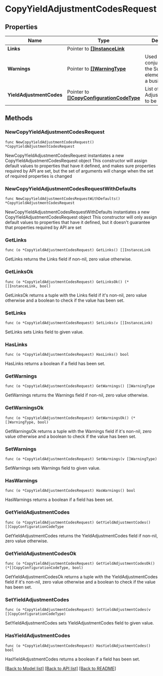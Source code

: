 # CopyYieldAdjustmentCodesRequest

## Properties

Name | Type | Description | Notes
------------ | ------------- | ------------- | -------------
**Links** | Pointer to [**[]InstanceLink**](InstanceLink.md) |  | [optional] 
**Warnings** | Pointer to [**[]WarningType**](WarningType.md) | Used in conjunction with the Success element to define a business error. | [optional] 
**YieldAdjustmentCodes** | Pointer to [**[]CopyConfigurationCodeType**](CopyConfigurationCodeType.md) | List of the Yield AdjustmentCodes to be copied. | [optional] 

## Methods

### NewCopyYieldAdjustmentCodesRequest

`func NewCopyYieldAdjustmentCodesRequest() *CopyYieldAdjustmentCodesRequest`

NewCopyYieldAdjustmentCodesRequest instantiates a new CopyYieldAdjustmentCodesRequest object
This constructor will assign default values to properties that have it defined,
and makes sure properties required by API are set, but the set of arguments
will change when the set of required properties is changed

### NewCopyYieldAdjustmentCodesRequestWithDefaults

`func NewCopyYieldAdjustmentCodesRequestWithDefaults() *CopyYieldAdjustmentCodesRequest`

NewCopyYieldAdjustmentCodesRequestWithDefaults instantiates a new CopyYieldAdjustmentCodesRequest object
This constructor will only assign default values to properties that have it defined,
but it doesn't guarantee that properties required by API are set

### GetLinks

`func (o *CopyYieldAdjustmentCodesRequest) GetLinks() []InstanceLink`

GetLinks returns the Links field if non-nil, zero value otherwise.

### GetLinksOk

`func (o *CopyYieldAdjustmentCodesRequest) GetLinksOk() (*[]InstanceLink, bool)`

GetLinksOk returns a tuple with the Links field if it's non-nil, zero value otherwise
and a boolean to check if the value has been set.

### SetLinks

`func (o *CopyYieldAdjustmentCodesRequest) SetLinks(v []InstanceLink)`

SetLinks sets Links field to given value.

### HasLinks

`func (o *CopyYieldAdjustmentCodesRequest) HasLinks() bool`

HasLinks returns a boolean if a field has been set.

### GetWarnings

`func (o *CopyYieldAdjustmentCodesRequest) GetWarnings() []WarningType`

GetWarnings returns the Warnings field if non-nil, zero value otherwise.

### GetWarningsOk

`func (o *CopyYieldAdjustmentCodesRequest) GetWarningsOk() (*[]WarningType, bool)`

GetWarningsOk returns a tuple with the Warnings field if it's non-nil, zero value otherwise
and a boolean to check if the value has been set.

### SetWarnings

`func (o *CopyYieldAdjustmentCodesRequest) SetWarnings(v []WarningType)`

SetWarnings sets Warnings field to given value.

### HasWarnings

`func (o *CopyYieldAdjustmentCodesRequest) HasWarnings() bool`

HasWarnings returns a boolean if a field has been set.

### GetYieldAdjustmentCodes

`func (o *CopyYieldAdjustmentCodesRequest) GetYieldAdjustmentCodes() []CopyConfigurationCodeType`

GetYieldAdjustmentCodes returns the YieldAdjustmentCodes field if non-nil, zero value otherwise.

### GetYieldAdjustmentCodesOk

`func (o *CopyYieldAdjustmentCodesRequest) GetYieldAdjustmentCodesOk() (*[]CopyConfigurationCodeType, bool)`

GetYieldAdjustmentCodesOk returns a tuple with the YieldAdjustmentCodes field if it's non-nil, zero value otherwise
and a boolean to check if the value has been set.

### SetYieldAdjustmentCodes

`func (o *CopyYieldAdjustmentCodesRequest) SetYieldAdjustmentCodes(v []CopyConfigurationCodeType)`

SetYieldAdjustmentCodes sets YieldAdjustmentCodes field to given value.

### HasYieldAdjustmentCodes

`func (o *CopyYieldAdjustmentCodesRequest) HasYieldAdjustmentCodes() bool`

HasYieldAdjustmentCodes returns a boolean if a field has been set.


[[Back to Model list]](../README.md#documentation-for-models) [[Back to API list]](../README.md#documentation-for-api-endpoints) [[Back to README]](../README.md)


